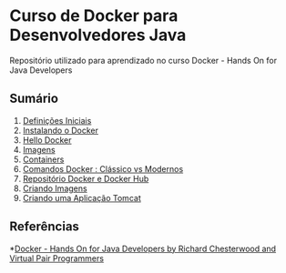 # Curso de Docker para Desenvolvedores Java
Repositório utilizado para aprendizado no curso Docker - Hands On for Java Developers

## Sumário

1. [Definições Iniciais](1-DefinicoesIniciais.md)
1. [Instalando o Docker](2-InstalandoDocker.md)
1. [Hello Docker](3-HelloDocker.md)
1. [Imagens](4-Imagens.md)
1. [Containers](5-Containers.md)
1. [Comandos Docker : Clássico vs Modernos](6-ComandosDocker.md)
1. [Repositório Docker e Docker Hub](7-DockerHub.md)
1. [Criando Imagens](8-CriandoImagens.md)
1. [Criando uma Aplicação Tomcat](9-AplicacaoTomcat.md)

## Referências

*[Docker - Hands On for Java Developers by Richard Chesterwood and Virtual Pair Programmers
](https://www.udemy.com/course/docker-hands-on/)
